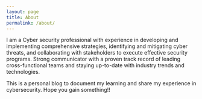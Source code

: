 ```yaml
---
layout: page
title: About
permalink: /about/
---
```


I am a Cyber security professional with experience in developing and implementing comprehensive strategies, identifying and mitigating cyber threats, and collaborating with stakeholders to execute effective security programs. Strong communicator with a proven track record of leading cross-functional teams and staying up-to-date with industry trends and technologies.

This is a personal blog to document my learning and share my experience in cybersecurity. Hope you gain something!!


